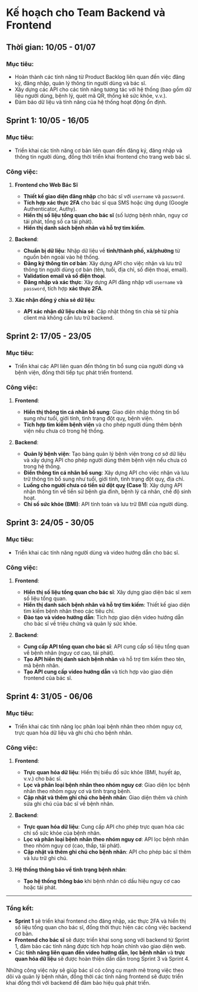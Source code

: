 # Kế hoạch cho Team Backend và Frontend

## Thời gian: 10/05 - 01/07

### Mục tiêu:

- Hoàn thành các tính năng từ Product Backlog liên quan đến việc đăng ký, đăng nhập, quản lý thông tin người dùng và bác sĩ.
- Xây dựng các API cho các tính năng tương tác với hệ thống (bao gồm dữ liệu người dùng, bệnh lý, quét mã QR, thống kê sức khỏe, v.v.).
- Đảm bảo dữ liệu và tính năng của hệ thống hoạt động ổn định.

## Sprint 1: 10/05 - 16/05

### Mục tiêu:

- Triển khai các tính năng cơ bản liên quan đến đăng ký, đăng nhập và thông tin người dùng, đồng thời triển khai frontend cho trang web bác sĩ.

### Công việc:

1. **Frontend cho Web Bác Sĩ**

   - **Thiết kế giao diện đăng nhập** cho bác sĩ với `username` và `password`.
   - **Tích hợp xác thực 2FA** cho bác sĩ qua SMS hoặc ứng dụng (Google Authenticator, Authy).
   - **Hiển thị số liệu tổng quan cho bác sĩ** (số lượng bệnh nhân, nguy cơ tái phát, tổng số ca tái phát).
   - **Hiển thị danh sách bệnh nhân và hỗ trợ tìm kiếm**.

2. **Backend**:

   - **Chuẩn bị dữ liệu**: Nhập dữ liệu về **tỉnh/thành phố, xã/phường** từ nguồn bên ngoài vào hệ thống.
   - **Đăng ký thông tin cơ bản**: Xây dựng API cho việc nhận và lưu trữ thông tin người dùng cơ bản (tên, tuổi, địa chỉ, số điện thoại, email).
   - **Validation email và số điện thoại**.
   - **Đăng nhập và xác thực**: Xây dựng API đăng nhập với `username` và `password`, tích hợp **xác thực 2FA**.

3. **Xác nhận đồng ý chia sẻ dữ liệu**:
   - **API xác nhận dữ liệu chia sẻ**: Cập nhật thông tin chia sẻ từ phía client mà không cần lưu trữ backend.

## Sprint 2: 17/05 - 23/05

### Mục tiêu:

- Triển khai các API liên quan đến thông tin bổ sung của người dùng và bệnh viện, đồng thời tiếp tục phát triển frontend.

### Công việc:

1. **Frontend**:

   - **Hiển thị thông tin cá nhân bổ sung**: Giao diện nhập thông tin bổ sung như tuổi, giới tính, tình trạng đột quỵ, bệnh viện.
   - **Tích hợp tìm kiếm bệnh viện** và cho phép người dùng thêm bệnh viện nếu chưa có trong hệ thống.

2. **Backend**:
   - **Quản lý bệnh viện**: Tạo bảng quản lý bệnh viện trong cơ sở dữ liệu và xây dựng API cho phép người dùng thêm bệnh viện nếu chưa có trong hệ thống.
   - **Điền thông tin cá nhân bổ sung**: Xây dựng API cho việc nhận và lưu trữ thông tin bổ sung như tuổi, giới tính, tình trạng đột quỵ, địa chỉ.
   - **Luồng cho người chưa có tiền sử đột quỵ (Case 1)**: Xây dựng API nhận thông tin về tiền sử bệnh gia đình, bệnh lý cá nhân, chế độ sinh hoạt.
   - **Chỉ số sức khỏe (BMI)**: API tính toán và lưu trữ BMI của người dùng.

## Sprint 3: 24/05 - 30/05

### Mục tiêu:

- Triển khai các tính năng người dùng và video hướng dẫn cho bác sĩ.

### Công việc:

1. **Frontend**:

   - **Hiển thị số liệu tổng quan cho bác sĩ**: Xây dựng giao diện bác sĩ xem số liệu tổng quan.
   - **Hiển thị danh sách bệnh nhân và hỗ trợ tìm kiếm**: Thiết kế giao diện tìm kiếm bệnh nhân theo các tiêu chí.
   - **Đào tạo và video hướng dẫn**: Tích hợp giao diện video hướng dẫn cho bác sĩ về triệu chứng và quản lý sức khỏe.

2. **Backend**:
   - **Cung cấp API tổng quan cho bác sĩ**: API cung cấp số liệu tổng quan về bệnh nhân (nguy cơ cao, tái phát).
   - **Tạo API hiển thị danh sách bệnh nhân** và hỗ trợ tìm kiếm theo tên, mã bệnh nhân.
   - **Tạo API cung cấp video hướng dẫn** và tích hợp vào giao diện frontend của bác sĩ.

## Sprint 4: 31/05 - 06/06

### Mục tiêu:

- Triển khai các tính năng lọc phân loại bệnh nhân theo nhóm nguy cơ, trực quan hóa dữ liệu và ghi chú cho bệnh nhân.

### Công việc:

1. **Frontend**:

   - **Trực quan hóa dữ liệu**: Hiển thị biểu đồ sức khỏe (BMI, huyết áp, v.v.) cho bác sĩ.
   - **Lọc và phân loại bệnh nhân theo nhóm nguy cơ**: Giao diện lọc bệnh nhân theo nhóm nguy cơ và tình trạng bệnh.
   - **Cập nhật và thêm ghi chú cho bệnh nhân**: Giao diện thêm và chỉnh sửa ghi chú của bác sĩ về bệnh nhân.

2. **Backend**:

   - **Trực quan hóa dữ liệu**: Cung cấp API cho phép trực quan hóa các chỉ số sức khỏe của bệnh nhân.
   - **Lọc và phân loại bệnh nhân theo nhóm nguy cơ**: API lọc bệnh nhân theo nhóm nguy cơ (cao, thấp, tái phát).
   - **Cập nhật và thêm ghi chú cho bệnh nhân**: API cho phép bác sĩ thêm và lưu trữ ghi chú.

3. **Hệ thống thông báo về tình trạng bệnh nhân**:
   - **Tạo hệ thống thông báo** khi bệnh nhân có dấu hiệu nguy cơ cao hoặc tái phát.

---

### Tổng kết:

- **Sprint 1** sẽ triển khai frontend cho đăng nhập, xác thực 2FA và hiển thị số liệu tổng quan cho bác sĩ, đồng thời thực hiện các công việc backend cơ bản.
- **Frontend cho bác sĩ** sẽ được triển khai song song với backend từ Sprint 1, đảm bảo các tính năng được tích hợp hoàn chỉnh vào giao diện web.
- Các **tính năng liên quan đến video hướng dẫn**, **lọc bệnh nhân** và **trực quan hóa dữ liệu** sẽ được hoàn thiện dần dần trong Sprint 3 và Sprint 4.

Những công việc này sẽ giúp bác sĩ có công cụ mạnh mẽ trong việc theo dõi và quản lý bệnh nhân, đồng thời các tính năng frontend sẽ được triển khai đồng thời với backend để đảm bảo hiệu quả phát triển.
